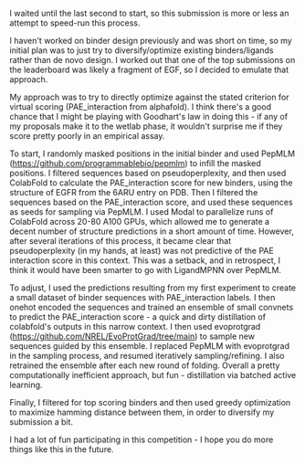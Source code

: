 I waited until the last second to start, so this submission is more or less an attempt to speed-run this process. 

I haven't worked on binder design previously and was short on time, so my initial plan was to just try to diversify/optimize existing binders/ligands rather than de novo design. I worked out that one of the top submissions on the leaderboard was likely a fragment of EGF, so I decided to emulate that approach.

My approach was to try to directly optimize against the stated criterion for virtual scoring (PAE_interaction from alphafold). I think there's a good chance that I might be playing with Goodhart's law in doing this - if any of my proposals make it to the wetlab phase, it wouldn't surprise me if they score pretty poorly in an empirical assay. 

To start, I randomly masked positions in the initial binder and used PepMLM (https://github.com/programmablebio/pepmlm) to infill the masked positions. I filtered sequences based on pseudoperplexity, and then used ColabFold to calculate the PAE_interaction score for new binders, using the structure of EGFR from the 6ARU entry on PDB. Then I filtered the sequences based on the PAE_interaction score, and used these sequences as seeds for sampling via PepMLM. I used Modal to parallelize runs of ColabFold across 20-80 A100 GPUs, which allowed me to generate a decent number of structure predictions in a short amount of time. However, after several iterations of this process, it became clear that pseudoperplexity (in my hands, at least) was not predictive of the PAE interaction score in this context. This was a setback, and in retrospect, I think it would have been smarter to go with LigandMPNN over PepMLM.

To adjust, I used the predictions resulting from my first experiment to create a small dataset of binder sequences with PAE_interaction labels. I then onehot encoded the sequences and trained an ensemble of small convnets to predict the PAE_interaction score - a quick and dirty distillation of colabfold's outputs in this narrow context. I then used evoprotgrad (https://github.com/NREL/EvoProtGrad/tree/main) to sample new sequences guided by this ensemble. I replaced PepMLM with evoprotgrad in the sampling process, and resumed iteratively sampling/refining. I also retrained the ensemble after each new round of folding. Overall a pretty computationally inefficient approach, but fun - distillation via batched active learning.

Finally, I filtered for top scoring binders and then used greedy optimization to maximize hamming distance between them, in order to diversify my submission a bit.

I had a lot of fun participating in this competition - I hope you do more things like this in the future.